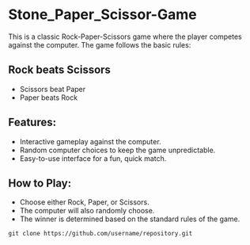 # Stone_Paper_Scissor-Game
This is a classic Rock-Paper-Scissors game where the player competes against the computer. 
The game follows the basic rules:

## Rock beats Scissors
- Scissors beat Paper
- Paper beats Rock
## Features:
- Interactive gameplay against the computer.
- Random computer choices to keep the game unpredictable.
- Easy-to-use interface for a fun, quick match.
## How to Play:
- Choose either Rock, Paper, or Scissors.
- The computer will also randomly choose.
- The winner is determined based on the standard rules of the game.

`git clone https://github.com/username/repository.git`
